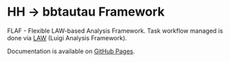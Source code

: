 # HH -> bbtautau Framework

FLAF - Flexible LAW-based Analysis Framework.
Task workflow managed is done via [LAW](https://github.com/riga/law) (Luigi Analysis Framework).

Documentation is available on [GitHub Pages](https://cms-flaf.github.io/Framework/).


